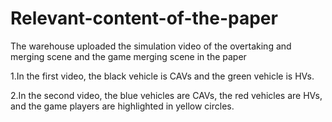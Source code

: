 # Relevant-content-of-the-paper
The warehouse uploaded the simulation video of the overtaking and merging scene and the game merging scene in the paper

1.In the first video, the black vehicle is CAVs and the green vehicle is HVs.

2.In the second video, the blue vehicles are CAVs, the red vehicles are HVs, and the game players are highlighted in yellow circles.
